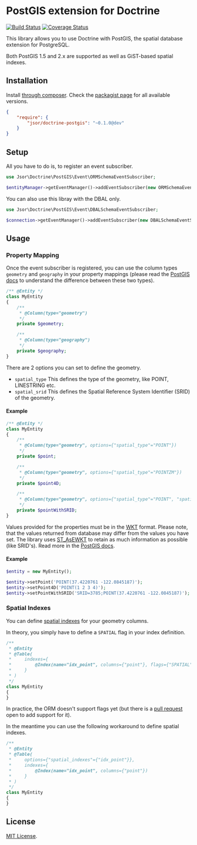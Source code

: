 PostGIS extension for Doctrine
==============================

[![Build Status](https://secure.travis-ci.org/jsor/doctrine-postgis.svg?branch=master)](http://travis-ci.org/jsor/doctrine-postgis)
[![Coverage Status](https://img.shields.io/coveralls/jsor/doctrine-postgis.svg?style=flat)](https://coveralls.io/r/jsor/doctrine-postgis?branch=master)

This library allows you to use Doctrine with PostGIS, the spatial database
extension for PostgreSQL.

Both PostGIS 1.5 and 2.x are supported as well as GiST-based spatial indexes.

Installation
------------

Install [through composer](http://getcomposer.org). Check the
[packagist page](https://packagist.org/packages/jsor/doctrine-postgis)
for all available versions.

```json
{
    "require": {
        "jsor/doctrine-postgis": "~0.1.0@dev"
    }
}
```

Setup
-----

All you have to do is, to register an event subscriber.

```php
use Jsor\Doctrine\PostGIS\Event\ORMSchemaEventSubscriber;

$entityManager->getEventManager()->addEventSubscriber(new ORMSchemaEventSubscriber());
```

You can also use this libray with the DBAL only.

```php
use Jsor\Doctrine\PostGIS\Event\DBALSchemaEventSubscriber;

$connection->getEventManager()->addEventSubscriber(new DBALSchemaEventSubscriber());
```

Usage
-----

### Property Mapping

Once the event subscriber is registered, you can use the column types
`geometry` and `geography` in your property mappings (please read the
[PostGIS docs](http://postgis.net/docs/manual-2.1/using_postgis_dbmanagement.html#PostGIS_Geography)
to understand the difference between these two types).

```php
/** @Entity */
class MyEntity
{
    /**
     * @Column(type="geometry")
     */
    private $geometry;

    /**
     * @Column(type="geography")
     */
    private $geography;
}
```

There are 2 options you can set to define the geometry.

* `spatial_type`
   This defines the type of the geometry, like POINT, LINESTRING etc.
* `spatial_srid`
  This defines the Spatial Reference System Identifier (SRID) of the geometry.

#### Example

```php
/** @Entity */
class MyEntity
{
    /**
     * @Column(type="geometry", options={"spatial_type"="POINT"})
     */
    private $point;

    /**
     * @Column(type="geometry", options={"spatial_type"="POINTZM"})
     */
    private $point4D;

    /**
     * @Column(type="geometry", options={"spatial_type"="POINT", "spatial_srid"=3785})
     */
    private $pointWithSRID;
}
```

Values provided for the properties must be in the [WKT](http://en.wikipedia.org/wiki/Well-known_text)
format. Please note, that the values returned from database may differ from the
values you have set. The library uses [ST_AsEWKT](http://postgis.net/docs/manual-2.1/ST_AsEWKT.html)
to retain as much information as possible (like SRID's). Read more in the
[PostGIS docs](http://postgis.net/docs/manual-2.1/using_postgis_dbmanagement.html#RefObject).

#### Example

```php
$entity = new MyEntity();

$entity->setPoint('POINT(37.4220761 -122.0845187)');
$entity->setPoint4D('POINT(1 2 3 4)');
$entity->setPointWithSRID('SRID=3785;POINT(37.4220761 -122.0845187)');
```

### Spatial Indexes

You can define [spatial indexes](http://postgis.net/docs/manual-2.1/using_postgis_dbmanagement.html#idp33368240)
for your geometry columns.

In theory, you simply have to define a `SPATIAL` flag in your index definition.

```php
/**
 * @Entity
 * @Table(
 *     indexes={
 *         @Index(name="idx_point", columns={"point"}, flags={"SPATIAL"}))
 *     }
 * )
 */
class MyEntity
{
}
```

In practice, the ORM doesn't support flags yet (but there is a
[pull request](https://github.com/doctrine/doctrine2/pull/973) open to add
support for it).

In the meantime you can use the following workaround to define spatial indexes.

```php
/**
 * @Entity
 * @Table(
 *     options={"spatial_indexes"={"idx_point"}},
 *     indexes={
 *         @Index(name="idx_point", columns={"point"})
 *     }
 * )
 */
class MyEntity
{
}
```

License
-------

[MIT License](https://github.com/jsor/doctrine-postgis/blob/master/LICENSE).
